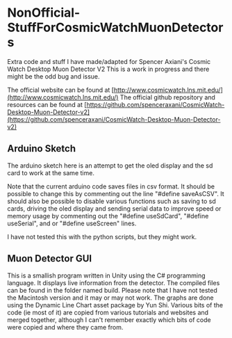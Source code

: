 # NonOfficial-StuffForCosmicWatchMuonDetectors
Extra code and stuff I have made/adapted for Spencer Axiani's Cosmic Watch Desktop Muon Detector V2
This is a work in progress and there might be the odd bug and issue.

The official website can be found at [http://www.cosmicwatch.lns.mit.edu/](http://www.cosmicwatch.lns.mit.edu/)
The official github repository and resources can be found at [https://github.com/spenceraxani/CosmicWatch-Desktop-Muon-Detector-v2](https://github.com/spenceraxani/CosmicWatch-Desktop-Muon-Detector-v2)

## Arduino Sketch
The arduino sketch here is an attempt to get the oled display and the sd card to work at the same time.

Note that the current arduino code saves files in csv format. It should be possible to change this by commenting out the line "#define saveAsCSV".
It should also be possible to disable various functions such as saving to sd cards, driving the oled display and sending serial data to improve speed or memory usage by commenting out the "#define useSdCard", "#define useSerial", and or "#define useScreen" lines.

I have not tested this with the python scripts, but they might work.

## Muon Detector GUI
This is a smallish program written in Unity using the C# programming language. It displays live information from the detector.
The compiled files can be found in the folder named build. Please note that I have not tested the Macintosh version and it may or may not work.
The graphs are done using the Dynamic Line Chart asset package by Yun Shi. Various bits of the code (ie most of it) are copied from various tutorials and websites and merged together, although I can't remember exactly which bits of code were copied and where they came from.